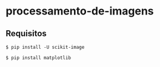 # processamento-de-imagens

## Requisitos
```
$ pip install -U scikit-image
```  

```
$ pip install matplotlib
```  
